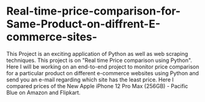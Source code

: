 # Real-time-price-comparison-for-Same-Product-on-diffrent-E-commerce-sites-
This Project is an exciting application of Python as well as web scraping techniques. This project is on "Real time Price comparison using Python". Here I will be working on an end-to-end project to monitor price comparison for a particular product on different e-commerce websites using Python and send you an e-mail regarding which site has the least price. Here I compared prices of the New Apple iPhone 12 Pro Max (256GB) - Pacific Blue on Amazon and Flipkart.
